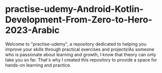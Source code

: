 # practise-udemy-Android-Kotlin-Development-From-Zero-to-Hero-2023-Arabic
Welcome to "practise-udemy", a repository dedicated to helping you improve your skills through practical exercises and projects!As someone who is passionate about learning and growth, I know that theory can only take you so far. That's why I created this repository to provide a space for hands-on learning and practice.
